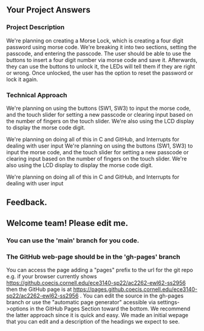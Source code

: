 ## Your Project Answers

### Project Description

We're planning on creating a Morse Lock, which is creating a four digit password using morse code. We're breaking it into two sections, setting the passcode, and entering the passcode. The user should be able to use the buttons to insert a four digit number via morse code and save it. Afterwards, they can use the buttons to unlock it, the LEDs will tell them if they are right or wrong. Once unlocked, the user has the option to reset the password or lock it again.
### Technical Approach

We're planning on using the buttons (SW1, SW3) to input the morse code, and the touch slider for setting a new passcode or clearing input based on the number of fingers on the touch slider. We're also using the LCD display to display the morse code digit. 

We're planning on doing all of this in C and GitHub, and Interrupts for dealing with user input
We're planning on using the buttons (SW1, SW3) to input the morse code, and the touch slider for setting a new passcode or clearing input based on the number of fingers on the touch slider. We're also using the LCD display to display the morse code digit. 

We're planning on doing all of this in C and GitHub, and Interrupts for dealing with user input

## Feedback.

## Welcome team! Please edit me.
### You can use the 'main' branch for you code.
### The GitHub web-page should be in the 'gh-pages' branch
You can access the page adding a "pages" prefix to the url for the git repo e.g. if your browser currently shows https://github.coecis.cornell.edu/ece3140-sp22/ac2262-ewl62-ss2956 then the GitHub page is at https://pages.github.coecis.cornell.edu/ece3140-sp22/ac2262-ewl62-ss2956 . You can edit the source in the gh-pages branch or use the "automatic page generator" acessible via settings->options in the GitHub Pages Section toward the bottom. We recommend the latter approach since it is quick and easy. We made an initial wepage that you can edit and a description of the headings we expect to see.